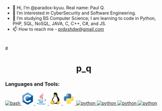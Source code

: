 
- 👋 Hi, I’m @paradox-kyuu. Real name: Paul Q.
- 👀 I’m interested in CyberSecurity and Software Engineering.
- 🌱 I’m studying BS Computer Science; I am learning to code in Python, PHP, SQL, NoSQL, JAVA, C, C++, C#, and JS.
- 📫 How to reach me - prdxshdw@gmail.com


#
#<h1 align="center">p_q</h1>
<h3 align="left">Languages and Tools:</h3>
<p align="left"> <a href="https://www.gnu.org/software/bash/" target="_blank"> <img src="https://www.vectorlogo.zone/logos/gnu_bash/gnu_bash-icon.svg" alt="bash" width="40" height="40"/> </a> <a href="https://www.cprogramming.com/" target="_blank"> <img src="https://raw.githubusercontent.com/devicons/devicon/master/icons/c/c-original.svg" alt="c" width="40" height="40"/> </a> <a href="https://www.java.com" target="_blank"> <img src="https://raw.githubusercontent.com/devicons/devicon/master/icons/java/java-original.svg" alt="java" width="40" height="40"/> </a> <a href="https://www.linux.org/" target="_blank"> <img src="https://raw.githubusercontent.com/devicons/devicon/master/icons/linux/linux-original.svg" alt="linux" width="40" height="40"/> </a> <a href="https://www.python.org" target="_blank"> <img src="https://raw.githubusercontent.com/devicons/devicon/master/icons/python/python-original.svg" alt="python" width="40" height="40"/> </a> <a href="https://reactnative.dev/" target="_blank"> <img src="https://d33wubrfki0l68.cloudfront.net/554c3b0e09cf167f0281fda839a5433f2040b349/ecfc9/img/header_logo.svg" alt="python" width="40" height="40"/> </a>
<a href="https://code.visualstudio.com/" target="_blank"> <img src="https://cdn.freebiesupply.com/logos/large/2x/visual-studio-code-logo-svg-vector.svg" alt="python" width="40" height="40"/> </a>
<a href="https://firebase.google.com/" target="_blank"> <img src="https://www.gstatic.com/devrel-devsite/prod/v305546bcb5d253cf3be5a548268e131fc74d5e15542d870fcfdb689895966994/firebase/images/lockup.svg" alt="python" width="80" height="80"/> </a>
<a href="https://nodejs.org/en" target="_blank"> <img src="https://nodejs.org/static/images/logo.svg" alt="python" width="80" height="80"/> </a>



</p><br>
